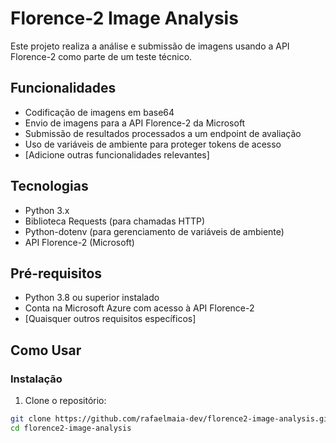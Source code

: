 # Florence-2 Image Analysis

Este projeto realiza a análise e submissão de imagens usando a API Florence-2 como parte de um teste técnico.

## Funcionalidades

- Codificação de imagens em base64
- Envio de imagens para a API Florence-2 da Microsoft
- Submissão de resultados processados a um endpoint de avaliação
- Uso de variáveis de ambiente para proteger tokens de acesso
- [Adicione outras funcionalidades relevantes]

## Tecnologias

- Python 3.x
- Biblioteca Requests (para chamadas HTTP)
- Python-dotenv (para gerenciamento de variáveis de ambiente)
- API Florence-2 (Microsoft)

## Pré-requisitos

- Python 3.8 ou superior instalado
- Conta na Microsoft Azure com acesso à API Florence-2
- [Quaisquer outros requisitos específicos]

## Como Usar

### Instalação

1. Clone o repositório:
```bash
git clone https://github.com/rafaelmaia-dev/florence2-image-analysis.git
cd florence2-image-analysis
